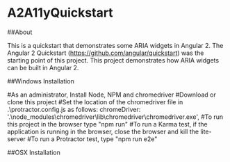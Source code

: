 # A2A11yQuickstart

##About

This is a quickstart that demonstrates some ARIA widgets in Angular 2. The Angular 2 Quickstart (https://github.com/angular/quickstart) was the starting point of this project. This project demonstrates how ARIA widgets can be built in Angular 2.

##Windows Installation

#As an administrator, Install Node, NPM and chromedriver
#Download or clone this project
#Set the location of the chromedriver file in .\protractor.config.js as follows:
chromeDriver: '.\\node_modules\\chromedriver\\lib\\chromedriver\\chromedriver.exe',
#To run this project in the browser type "npm run"
#To run a Karma test, if the application is running in the browser, close the browser and kill the lite-server
#To run a Protractor test, type "npm run e2e"

##OSX Installation







